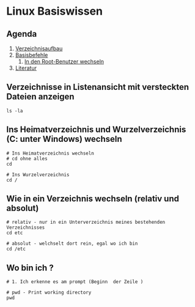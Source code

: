 # Linux Basiswissen 

## Agenda 

  1. [Verzeichnisaufbau](verzeichnisaufbau.md) 
  1. [Basisbefehle](basisbefehle.md)
     1. [In den Root-Benutzer wechseln](sudo.md)  
  1. [Literatur](literatur.md) 

## Verzeichnisse in Listenansicht mit versteckten Dateien anzeigen

```
ls -la 
```

## Ins Heimatverzeichnis und Wurzelverzeichnis (C: unter Windows) wechseln 

```
# Ins Heimatverzeichnis wechseln 
# cd ohne alles 
cd 

# Ins Wurzelverzeichnis 
cd / 
```

## Wie in ein Verzeichnis wechseln (relativ und absolut) 

```
# relativ - nur in ein Unterverzeichnis meines bestehenden Verzeichnisses
cd etc 

# absolut - welchselt dort rein, egal wo ich bin 
cd /etc 
```

## Wo bin ich ?

```
# 1. Ich erkenne es am prompt (Beginn  der Zeile ) 

# pwd - Print working directory 
pwd 
